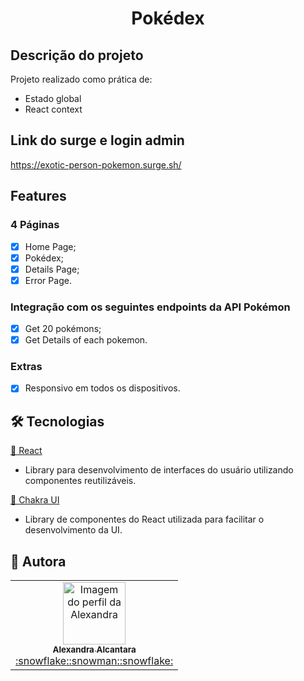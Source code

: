 # <h1 align='center'>Pokédex</h1>

## Descrição do projeto

<p align="justify">Projeto realizado como prática de:</p>
<ul>
    <li>Estado global</li>
    <li>React context</li>
</ul>

## Link do surge e login admin

https://exotic-person-pokemon.surge.sh/

## Features

### 4 Páginas

- [x] Home Page;
- [x] Pokédex;
- [x] Details Page;
- [x] Error Page.

### Integração com os seguintes endpoints da API Pokémon

- [x] Get 20 pokémons;
- [x] Get Details of each pokemon.

### Extras

- [x] Responsivo em todos os dispositivos.

## 🛠 Tecnologias

<a href="https://pt-br.reactjs.org/">🔗 React</a>

- Library para desenvolvimento de interfaces do usuário utilizando componentes reutilizáveis.

<a href="https://chakra-ui.com/">🔗 Chakra UI</a>

- Library de componentes do React utilizada para facilitar o desenvolvimento da UI.

## 🚀 Autora

<table>
  <tr>
    <td align="center"><a href="https://github.com/alexa2me">
    <img src="https://avatars.githubusercontent.com/u/63327969?s=460&v=4" width="100px" alt="Imagem do perfil da Alexandra"/>
    <br />
    <sub><b>Alexandra Alcantara</b></sub><br />:snowflake::snowman::snowflake:</td>
</table>
